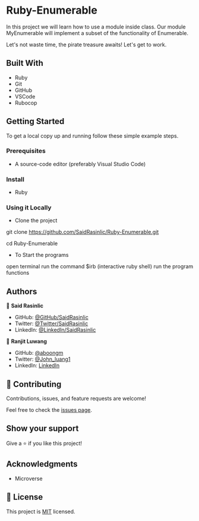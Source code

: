# Ruby-Enumerable

In this project we will learn how to use a module inside class. Our module MyEnumerable will implement a subset of the functionality of Enumerable.

Let's not waste time, the pirate treasure awaits! Let's get to work.


## Built With

- Ruby
- Git
- GitHub
- VSCode
- Rubocop

## Getting Started

To get a local copy up and running follow these simple example steps.

### Prerequisites

- A source-code editor (preferably Visual Studio Code)

### Install

- Ruby

### Using it Locally

- Clone the project

git clone https://github.com/SaidRasinlic/Ruby-Enumerable.git

cd Ruby-Enumerable

- To Start the programs

open terminal
run the command $irb (interactive ruby shell)
run the program functions


## Authors

👤 **Said Rasinlic**

- GitHub: [@GitHub/SaidRasinlic](https://github.com/SaidRasinlic)
- Twitter: [@Twitter/SaidRasinlic](https://twitter.com/SaidRasinlic)
- LinkedIn: [@LinkedIn/SaidRasinlic](https://www.linkedin.com/in/SaidRasinlic)


👤 **Ranjit Luwang**

- GitHub: [@aboongm](https://github.com/aboongm)
- Twitter: [@John_luang1](https://twitter.com/John_luang1)
- LinkedIn: [LinkedIn](https://www.linkedin.com/in/aboongm)


## 🤝 Contributing

Contributions, issues, and feature requests are welcome!

Feel free to check the [issues page](../../issues/).

## Show your support

Give a ⭐️ if you like this project!

## Acknowledgments

- Microverse 

## 📝 License

This project is [MIT](./MIT.md) licensed.
